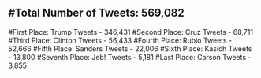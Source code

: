 #Total Number of Tweets: 569,082 
---
#First Place: Trump Tweets - 346,431
#Second Place: Cruz Tweets - 68,711
#Third Place: Clinton Tweets - 56,433
#Fourth Place: Rubio Tweets - 52,666
#Fifth Place: Sanders Tweets - 22,006
#Sixth Place: Kasich Tweets - 13,800
#Seventh Place: Jeb! Tweets - 5,181
#Last Place: Carson Tweets - 3,855
